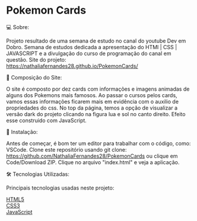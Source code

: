 # Pokemon Cards

💻 Sobre:

Projeto resultado de uma semana de estudo no canal do youtube Dev em Dobro. 
Semana de estudos dedicada a apresentação do HTMl | CSS | JAVASCRIPT 
e a divulgação do curso de programação do canal em questão. 
Site do projeto: https://nathaliafernandes28.github.io/PokemonCards/


📝 Composição do Site:

O site é composto por dez cards com informações e imagens animadas de alguns dos Pokemons mais famosos. 
Ao passar o cursos pelos cards, vamos essas informações ficarem mais em evidência com o auxilio de propriedades do css. 
No top da página, temos a opção de visualizar a versão dark do projeto clicando na figura lua e sol no canto direito. 
Efeito esse construido com JavaScript. 


🏁 Instalação:

Antes de começar, é bom ter um editor para trabalhar com o código, como: VSCode. 
Clone este repositório usando git clone: https://github.com/NathaliaFernandes28/PokemonCards ou clique em Code/Download ZIP.
Clique no arquivo "index.html" e veja a aplicação.

🛠️ Tecnologias Utilizadas: 

Principais tecnologias usadas neste projeto: 

[HTML5](https://developer.mozilla.org/pt-BR/docs/Web/HTML)
<br>
[CSS3](https://developer.mozilla.org/pt-BR/docs/Web/CSS)
<br>
[JavaScript](https://developer.mozilla.org/pt-BR/docs/Web/JavaScript)
